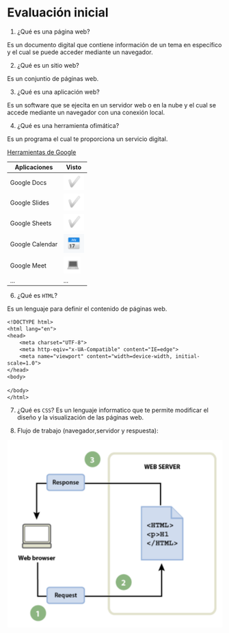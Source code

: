 # Evaluación inicial

1. ¿Qué es una página web?

Es un documento digital que contiene información de un tema en específico y el cual se puede acceder mediante un navegador.

2. ¿Qué es un sitio web?

Es un conjuntio de páginas web.

3. ¿Qué es una aplicación web?

Es un software que se ejecita en un servidor web o en la nube y el cual se accede mediante un navegador con una conexión local.

4. ¿Qué es una herramienta ofimática?

Es un programa el cual te proporciona un servicio digital.

[Herramientas de Google](https://www.google.com/intl/es-419/chrome/browser-tools/ "Herramientas de Google")

|Aplicaciones|Visto|
|----------------|----------------|
|Google Docs|![Google Docs](https://github.com/RafaelPascualLlorca/SMX2-M8UF1A2/blob/main/Imagen%20tick.PNG "Google Docs")|
|Google Slides|![Google Slides](https://github.com/RafaelPascualLlorca/SMX2-M8UF1A2/blob/main/Imagen%20tick.PNG "Google Slides")|
|Google Sheets|![Google Sheets](https://github.com/RafaelPascualLlorca/SMX2-M8UF1A2/blob/main/Imagen%20tick.PNG "Google Sheets")|
|Google Calendar|![Google calendar](https://github.com/RafaelPascualLlorca/SMX2-M8UF1A2/blob/main/Imagen%20calendario.PNG "Google Calendar")|
|Google Meet|![Google Meet](https://github.com/RafaelPascualLlorca/SMX2-M8UF1A2/blob/main/Imagen%20ordenador.PNG "Google Meet")|
|...|...|

6. ¿Qué es ```HTML```?

Es un lenguaje para definir el contenido de páginas web.

```
<!D0CTYPE html>
<html lang="en">
<head>
    <meta charset="UTF-8">
    <meta http-eqiv="x-UA-Compatible" content="IE=edge">
    <meta name="viewport" content="width=device-width, initial-scale=1.0">
</head>
<body>

</body>
</html>
```

7. ¿Qué es ```CSS```?
Es un lenguaje informatico que te permite modificar el diseño y la visualización de las páginas web.

8. Flujo de trabajo (navegador,servidor y respuesta):

![Flujo de trabajo](https://github.com/RafaelPascualLlorca/SMX2-M8UF1A2/blob/main/Webserver.PNG "Flujo de trabajo")